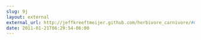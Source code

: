 ```yaml
---
slug: 9j
layout: external
external_url: http://jeffkreeftmeijer.github.com/herbivore_carnivore/#0
date: 2011-01-21T06:29:54-06:00
---
```

